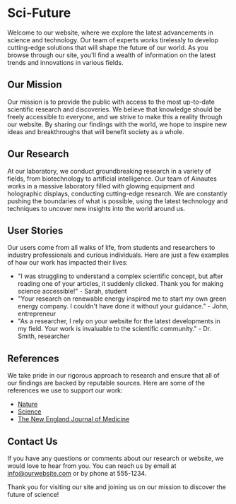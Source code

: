 <!--font:Montserrat-->

# Sci-Future

Welcome to our website, where we explore the latest advancements in science and technology. Our team of experts works tirelessly to develop cutting-edge solutions that will shape the future of our world. As you browse through our site, you'll find a wealth of information on the latest trends and innovations in various fields.

## Our Mission

Our mission is to provide the public with access to the most up-to-date scientific research and discoveries. We believe that knowledge should be freely accessible to everyone, and we strive to make this a reality through our website. By sharing our findings with the world, we hope to inspire new ideas and breakthroughs that will benefit society as a whole.

## Our Research

At our laboratory, we conduct groundbreaking research in a variety of fields, from biotechnology to artificial intelligence. Our team of Ainautes works in a massive laboratory filled with glowing equipment and holographic displays, conducting cutting-edge research. We are constantly pushing the boundaries of what is possible, using the latest technology and techniques to uncover new insights into the world around us.

## User Stories

Our users come from all walks of life, from students and researchers to industry professionals and curious individuals. Here are just a few examples of how our work has impacted their lives:

- "I was struggling to understand a complex scientific concept, but after reading one of your articles, it suddenly clicked. Thank you for making science accessible!" - Sarah, student
- "Your research on renewable energy inspired me to start my own green energy company. I couldn't have done it without your guidance." - John, entrepreneur
- "As a researcher, I rely on your website for the latest developments in my field. Your work is invaluable to the scientific community." - Dr. Smith, researcher

## References

We take pride in our rigorous approach to research and ensure that all of our findings are backed by reputable sources. Here are some of the references we use to support our work:

- [Nature](#)
- [Science](#)
- [The New England Journal of Medicine](#)

## Contact Us

If you have any questions or comments about our research or website, we would love to hear from you. You can reach us by email at info@ourwebsite.com or by phone at 555-1234.

Thank you for visiting our site and joining us on our mission to discover the future of science!

<!--

Write me content for website with wallpaper which alt text is:

"Ainautes working in a massive laboratory filled with glowing equipment and holographic displays, conducting cutting-edge research."

The name/title of the page should not be 1:1 copy of the alt text but rather a real content of the website which is using this wallpaper.

- Use markdown format 
- Start with heading
- Heading should be short and concise
- The content should look like a real website 
- The website should not be about the wallpaper, wallpaper is just a related background
- Heading should be contain work "wallpaper" or "background"
- Include real sections like references, contact, user stories, etc. use things relevant to the page purpose.
- Feel free to use structure like headings, bullets, numbering, blockquotes, paragraphs, horizontal lines, etc.
- You can use formatting like bold or _italic_
- You can include UTF-8 emojis
- Links should be only #hash anchors (and you can refer to the document itself)
- Do not include images


---


# Discover the Future of Science with Our Innovative Research

Welcome to our website, where we explore the latest advancements in science and technology. Our team of experts works tirelessly to develop cutting-edge solutions that will shape the future of our world. As you browse through our site, you'll find a wealth of information on the latest trends and innovations in various fields.

## Our Mission

Our mission is to provide the public with access to the most up-to-date scientific research and discoveries. We believe that knowledge should be freely accessible to everyone, and we strive to make this a reality through our website. By sharing our findings with the world, we hope to inspire new ideas and breakthroughs that will benefit society as a whole.

## Our Research

At our laboratory, we conduct groundbreaking research in a variety of fields, from biotechnology to artificial intelligence. Our team of Ainautes works in a massive laboratory filled with glowing equipment and holographic displays, conducting cutting-edge research. We are constantly pushing the boundaries of what is possible, using the latest technology and techniques to uncover new insights into the world around us.

## User Stories

Our users come from all walks of life, from students and researchers to industry professionals and curious individuals. Here are just a few examples of how our work has impacted their lives:

- "I was struggling to understand a complex scientific concept, but after reading one of your articles, it suddenly clicked. Thank you for making science accessible!" - Sarah, student
- "Your research on renewable energy inspired me to start my own green energy company. I couldn't have done it without your guidance." - John, entrepreneur
- "As a researcher, I rely on your website for the latest developments in my field. Your work is invaluable to the scientific community." - Dr. Smith, researcher

## References

We take pride in our rigorous approach to research and ensure that all of our findings are backed by reputable sources. Here are some of the references we use to support our work:

- [Nature](#)
- [Science](#)
- [The New England Journal of Medicine](#)

## Contact Us

If you have any questions or comments about our research or website, we would love to hear from you. You can reach us by email at info@ourwebsite.com or by phone at 555-1234.

Thank you for visiting our site and joining us on our mission to discover the future of science!

-->
